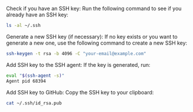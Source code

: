 Check if you have an SSH key: Run the following command to see if you already have an SSH key:
```bash
ls -al ~/.ssh
```
Generate a new SSH key (if necessary): If no key exists or you want to generate a new one, use the following command to create a new SSH key:
```bash
ssh-keygen -t rsa -b 4096 -C "your-email@example.com"
```
Add SSH key to the SSH agent: If the key is generated, run:
```bash
eval "$(ssh-agent -s)"
Agent pid 68394
```
Add SSH key to GitHub: Copy the SSH key to your clipboard:
```bash
cat ~/.ssh/id_rsa.pub
```
